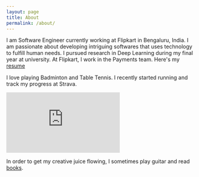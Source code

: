 ```yaml
---
layout: page
title: About
permalink: /about/
---
```


I am Software Engineer currently working at Flipkart in Bengaluru, India. I am passionate about developing intriguing softwares that uses technology to fulfill human needs. I pursued research in Deep Learning during my final year at university. At Flipkart, I work in the Payments team. Here's my [resume](../documents/raghav_sethi.pdf)

I love playing Badminton and Table Tennis. I recently started running and track my progress at Strava. 

<iframe height='160' width='300' frameborder='0' allowtransparency='true' scrolling='no' src='https://www.strava.com/athletes/66925209/activity-summary/04edf21c34b22ce2bccbdbe8da464d60feabe178'></iframe>

In order to get my creative juice flowing, I sometimes play guitar and read [books](https://www.goodreads.com/rghv96).



